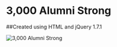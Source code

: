 3,000 Alumni Strong
===================

##Created using HTML and jQuery 1.7.1

![3,000 Alumni Strong](http://i.imgur.com/ctigLrQ.jpg "3,000 Alumni Strong")
